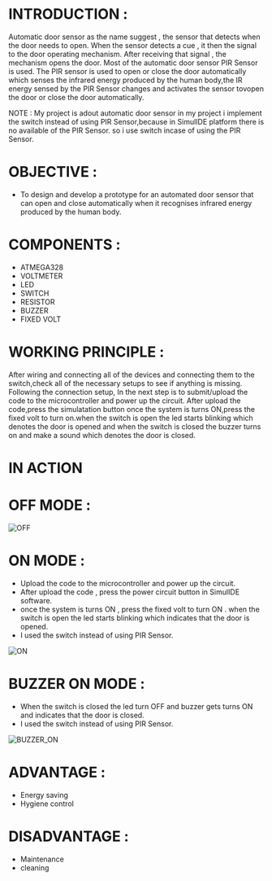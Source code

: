 # INTRODUCTION :
 
 Automatic door sensor as the name suggest , the sensor that detects when the door needs to open. When the sensor detects a cue , it then the signal to the door    operating mechanism. After receiving that signal , the mechanism opens the door. Most of the automatic door sensor PIR Sensor is used. The PIR sensor is used to open or close the door automatically which senses the infrared energy produced by the human body,the IR energy sensed by the PIR Sensor changes and activates the sensor tovopen the door or close the door automatically.
 
 
NOTE : My project is adout automatic door sensor in my project i implement the switch instead of using PIR Sensor,because in SimulIDE platform there is no available of the PIR Sensor. 
so i use switch incase of using the PIR Sensor. 
 
 
 
 
 # OBJECTIVE : 
 
 
 * To design and develop a prototype for an automated door sensor that can open and close automatically when it recognises infrared energy produced by the human body.

 
 
 
 
 # COMPONENTS :
 
 
 * ATMEGA328
 * VOLTMETER
 * LED
 * SWITCH
 * RESISTOR
 * BUZZER
 * FIXED VOLT








# WORKING PRINCIPLE :

After wiring and connecting all of the devices and connecting them to the switch,check all of the necessary setups to see if anything is missing. Following the connection setup, In the next step is to submit/upload the code to the microcontroller and power up the circuit. After upload the code,press the simulatation button once the system is turns ON,press the fixed volt to turn on.when the switch is open the led starts blinking which denotes the door is opened and when the switch is closed the buzzer turns on and make a sound which denotes the door is closed.











# IN ACTION



# OFF MODE : 

 



![OFF](https://user-images.githubusercontent.com/84891940/164704997-12b6b118-4dce-40c5-83e5-7f12d982b809.png)



# ON MODE :

   * Upload the code to the microcontroller and power up the circuit.
   * After upload the code , press the power circuit button in SimulIDE software.
   * once the system is turns ON , press the fixed volt to turn ON . when the switch is open the led starts blinking which indicates that the door is opened.
   * I used the switch instead of using PIR Sensor.





![ON](https://user-images.githubusercontent.com/84891940/164704944-74525505-9d8c-4f3f-a010-abe98ff3d76d.png)






 # BUZZER ON MODE :

 * When the switch is closed the led  turn OFF and buzzer gets turns ON and indicates that the door is closed.
 * I used the switch instead of using PIR Sensor.




![BUZZER_ON](https://user-images.githubusercontent.com/84891940/164704815-e647b89e-f550-4cfb-9d6a-e980f077240f.png)





# ADVANTAGE :


* Energy saving 
* Hygiene control




# DISADVANTAGE :

* Maintenance
* cleaning





